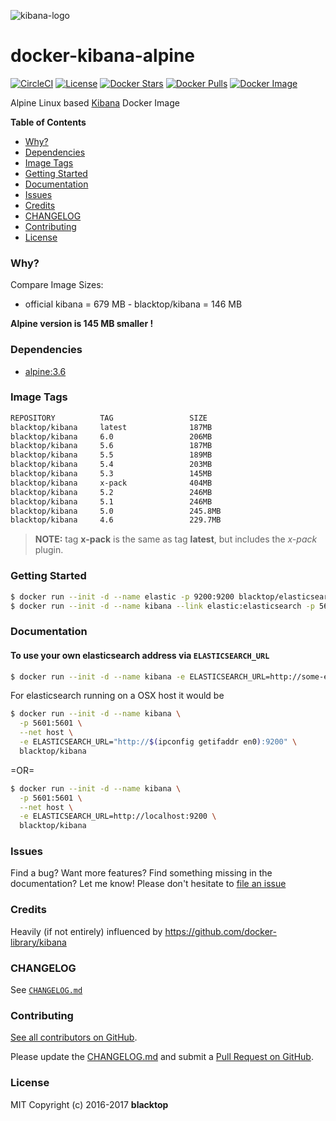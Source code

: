 ![kibana-logo](https://raw.githubusercontent.com/blacktop/docker-kibana-alpine/master/kibana-logo.png)

docker-kibana-alpine
====================

[![CircleCI](https://circleci.com/gh/blacktop/docker-kibana-alpine.png?style=shield)](https://circleci.com/gh/blacktop/docker-kibana-alpine) [![License](http://img.shields.io/:license-mit-blue.svg)](http://doge.mit-license.org) [![Docker Stars](https://img.shields.io/docker/stars/blacktop/kibana.svg)](https://hub.docker.com/r/blacktop/kibana/) [![Docker Pulls](https://img.shields.io/docker/pulls/blacktop/kibana.svg)](https://hub.docker.com/r/blacktop/kibana/) [![Docker Image](https://img.shields.io/badge/docker%20image-187MB-blue.svg)](https://hub.docker.com/r/blacktop/kibana/)

Alpine Linux based [Kibana](https://www.elastic.co/products/kibana) Docker Image

**Table of Contents**

-	[Why?](#why)
-	[Dependencies](#dependencies)
-	[Image Tags](#image-tags)
-	[Getting Started](#getting-started)
-	[Documentation](#documentation)
-	[Issues](#issues)
-	[Credits](#credits)
-	[CHANGELOG](#changelog)
-	[Contributing](#contributing)
-	[License](#license)

### Why?

Compare Image Sizes:  
 - official kibana = 679 MB - blacktop/kibana = 146 MB

**Alpine version is 145 MB smaller !**

### Dependencies

-	[alpine:3.6](https://index.docker.io/_/gliderlabs/alpine/)

### Image Tags

```bash
REPOSITORY          TAG                 SIZE
blacktop/kibana     latest              187MB
blacktop/kibana     6.0                 206MB
blacktop/kibana     5.6                 187MB
blacktop/kibana     5.5                 189MB
blacktop/kibana     5.4                 203MB
blacktop/kibana     5.3                 145MB
blacktop/kibana     x-pack              404MB
blacktop/kibana     5.2                 246MB
blacktop/kibana     5.1                 246MB
blacktop/kibana     5.0                 245.8MB
blacktop/kibana     4.6                 229.7MB
```

> **NOTE:** tag **x-pack** is the same as tag **latest**, but includes the *x-pack* plugin.

### Getting Started

```bash
$ docker run --init -d --name elastic -p 9200:9200 blacktop/elasticsearch
$ docker run --init -d --name kibana --link elastic:elasticsearch -p 5601:5601 blacktop/kibana
```

### Documentation

#### To use your own elasticsearch address via `ELASTICSEARCH_URL`

```bash
$ docker run --init -d --name kibana -e ELASTICSEARCH_URL=http://some-elasticsearch:9200 -p 5601:5601 blacktop/kibana
```

For elasticsearch running on a OSX host it would be

```bash
$ docker run --init -d --name kibana \
  -p 5601:5601 \
  --net host \
  -e ELASTICSEARCH_URL="http://$(ipconfig getifaddr en0):9200" \
  blacktop/kibana
```

=OR=

```bash
$ docker run --init -d --name kibana \
  -p 5601:5601 \
  --net host \
  -e ELASTICSEARCH_URL=http://localhost:9200 \
  blacktop/kibana
```

### Issues

Find a bug? Want more features? Find something missing in the documentation? Let me know! Please don't hesitate to [file an issue](https://github.com/blacktop/docker-kibana-alpine/issues/new)

### Credits

Heavily (if not entirely) influenced by https://github.com/docker-library/kibana

### CHANGELOG

See [`CHANGELOG.md`](https://github.com/blacktop/docker-kibana-alpine/blob/master/CHANGELOG.md)

### Contributing

[See all contributors on GitHub](https://github.com/blacktop/docker-kibana-alpine/graphs/contributors).

Please update the [CHANGELOG.md](https://github.com/blacktop/docker-kibana-alpine/blob/master/CHANGELOG.md) and submit a [Pull Request on GitHub](https://help.github.com/articles/using-pull-requests/).

### License

MIT Copyright (c) 2016-2017 **blacktop**
